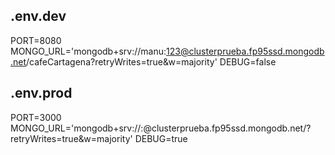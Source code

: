 ## .env.dev
PORT=8080
MONGO_URL='mongodb+srv://manu:123@clusterprueba.fp95ssd.mongodb.net/cafeCartagena?retryWrites=true&w=majority'
DEBUG=false

## .env.prod
PORT=3000
MONGO_URL='mongodb+srv://<user>:<psw>@clusterprueba.fp95ssd.mongodb.net/<dbname>?retryWrites=true&w=majority'
DEBUG=true